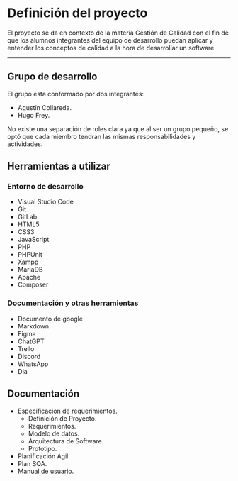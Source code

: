 # Definición del proyecto
El proyecto se da en contexto de la materia Gestión de Calidad con el fin de que los alumnos integrantes del equipo de desarrollo puedan aplicar y entender los conceptos de calidad a la hora de desarrollar un software.
- - -

## Grupo de desarrollo
El grupo esta conformado por dos integrantes: 
- Agustín Collareda.
- Hugo Frey.

No existe una separación de roles clara ya que al ser un grupo pequeño, se optó que cada miembro tendran las mismas responsabilidades y actividades.

## Herramientas a utilizar
### Entorno de desarrollo

- Visual Studio Code
- Git 
- GitLab
- HTML5
- CSS3
- JavaScript
- PHP
- PHPUnit
- Xampp
- MariaDB
- Apache
- Composer

### Documentación y otras herramientas
- Documento de google
- Markdown
- Figma
- ChatGPT
- Trello
- Discord
- WhatsApp
- Dia

## Documentación
- Especificacion de requerimientos.
    - Definición de Proyecto.
    - Requerimientos.
    - Modelo de datos.
    - Arquitectura de Software.
    - Prototipo.
- Planificación Agil.
- Plan SQA.
- Manual de usuario. 